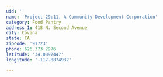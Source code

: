 ```yaml
---
uid: ''
name: 'Project 29:11, A Community Development Corporation'
category: Food Pantry
address_1: 418 N. Second Avenue
city: Covina
state: CA
zipcode: '91723'
phone: 626.373.2976
latitude: '34.0897447'
longitude: '-117.8874932'

---
```

